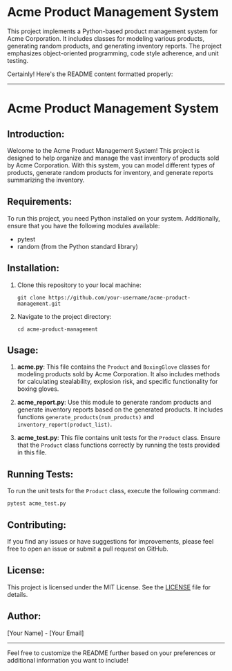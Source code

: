 # Acme Product Management System
 This project implements a Python-based product management system for Acme Corporation. It includes classes for modeling various products, generating random products, and generating inventory reports. The project emphasizes object-oriented programming, code style adherence, and unit testing.

Certainly! Here's the README content formatted properly:

---

# Acme Product Management System

## Introduction:
Welcome to the Acme Product Management System! This project is designed to help organize and manage the vast inventory of products sold by Acme Corporation. With this system, you can model different types of products, generate random products for inventory, and generate reports summarizing the inventory.

## Requirements:
To run this project, you need Python installed on your system. Additionally, ensure that you have the following modules available:
- pytest
- random (from the Python standard library)

## Installation:
1. Clone this repository to your local machine:
    ```
    git clone https://github.com/your-username/acme-product-management.git
    ```
2. Navigate to the project directory:
    ```
    cd acme-product-management
    ```

## Usage:
1. **acme.py**: This file contains the `Product` and `BoxingGlove` classes for modeling products sold by Acme Corporation. It also includes methods for calculating stealability, explosion risk, and specific functionality for boxing gloves.

2. **acme_report.py**: Use this module to generate random products and generate inventory reports based on the generated products. It includes functions `generate_products(num_products)` and `inventory_report(product_list)`.

3. **acme_test.py**: This file contains unit tests for the `Product` class. Ensure that the `Product` class functions correctly by running the tests provided in this file.

## Running Tests:
To run the unit tests for the `Product` class, execute the following command:
```
pytest acme_test.py
```

## Contributing:
If you find any issues or have suggestions for improvements, please feel free to open an issue or submit a pull request on GitHub.

## License:
This project is licensed under the MIT License. See the [LICENSE](LICENSE) file for details.

## Author:
[Your Name] - [Your Email]

---

Feel free to customize the README further based on your preferences or additional information you want to include!
